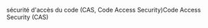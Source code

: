 <span data-ttu-id="fa5c5-101">sécurité d'accès du code (CAS, Code Access Security)</span><span class="sxs-lookup"><span data-stu-id="fa5c5-101">Code Access Security (CAS)</span></span>